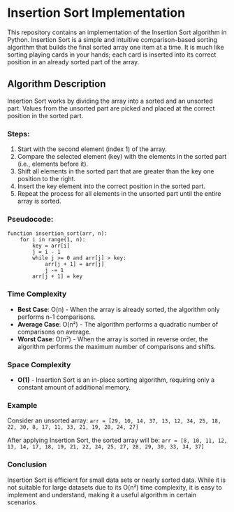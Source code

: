 # Insertion Sort Implementation

This repository contains an implementation of the Insertion Sort algorithm in Python. Insertion Sort is a simple and intuitive comparison-based sorting algorithm that builds the final sorted array one item at a time. It is much like sorting playing cards in your hands; each card is inserted into its correct position in an already sorted part of the array.

## Algorithm Description

Insertion Sort works by dividing the array into a sorted and an unsorted part. Values from the unsorted part are picked and placed at the correct position in the sorted part.

### Steps:
1. Start with the second element (index 1) of the array.
2. Compare the selected element (key) with the elements in the sorted part (i.e., elements before it).
3. Shift all elements in the sorted part that are greater than the key one position to the right.
4. Insert the key element into the correct position in the sorted part.
5. Repeat the process for all elements in the unsorted part until the entire array is sorted.

### Pseudocode:
```
function insertion_sort(arr, n):
    for i in range(1, n):
        key = arr[i]
        j = i - 1
        while j >= 0 and arr[j] > key:
            arr[j + 1] = arr[j]
            j -= 1
        arr[j + 1] = key
```

### Time Complexity
- **Best Case**: O(n) - When the array is already sorted, the algorithm only performs n-1 comparisons.
- **Average Case**: O(n²) - The algorithm performs a quadratic number of comparisons on average.
- **Worst Case**: O(n²) - When the array is sorted in reverse order, the algorithm performs the maximum number of comparisons and shifts.

### Space Complexity
- **O(1)** - Insertion Sort is an in-place sorting algorithm, requiring only a constant amount of additional memory.

### Example

Consider an unsorted array:
`arr = [29, 10, 14, 37, 13, 12, 34, 25, 18, 22, 30, 8, 17, 11, 33, 21, 19, 28, 24, 27]`

After applying Insertion Sort, the sorted array will be:
`arr = [8, 10, 11, 12, 13, 14, 17, 18, 19, 21, 22, 24, 25, 27, 28, 29, 30, 33, 34, 37]`
### Conclusion
Insertion Sort is efficient for small data sets or nearly sorted data. While it is not suitable for large datasets due to its O(n²) time complexity, it is easy to implement and understand, making it a useful algorithm in certain scenarios.
